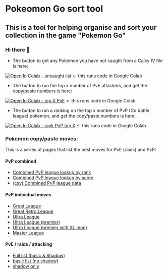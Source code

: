 # Pokeomon Go sort tool

## This is a tool for helping organise and sort your collection in the game "Pokemon Go" 

### Hi there 👋

<!--
**drmckenzie/drmckenzie** is a ✨ _special_ ✨ repository because its `README.md` (this file) appears on your GitHub profile.

Here are some ideas to get you started:

- 🔭 I’m currently working on ...
- 🌱 I’m currently learning ...
- 👯 I’m looking to collaborate on ...
- 🤔 I’m looking for help with ...
- 💬 Ask me about ...
- 📫 How to reach me: ...
- 😄 Pronouns: ...
- ⚡ Fun fact: ...
-->

- The button to get any Pokemon you have not caught from a Calcy IV file is here:

[![Open In Colab - uncaught list](https://colab.research.google.com/assets/colab-badge.svg)](https://colab.research.google.com/github/drmckenzie/drmckenzie.github.io/blob/main/notCaught.ipynb) <- this runs code in Google Colab

- The button to run the top x number of PvE attackers, and get the copy/paste numbers is here:

[![Open In Colab - top X PvE](https://colab.research.google.com/assets/colab-badge.svg)](https://colab.research.google.com/github/drmckenzie/drmckenzie.github.io/blob/main/topPveByType.ipynb) <- this runs code in Google Colab

- The button to run a ranking on the top x number of PvP (Go battle league) pokemon, and get the copy/paste numbers is here:

[![Open In Colab - rank PvP top X](https://colab.research.google.com/assets/colab-badge.svg)](https://colab.research.google.com/github/drmckenzie/drmckenzie.github.io/blob/main/PvPrating.ipynb) <- this runs code in Google Colab

### Pokemon copy/paste moves:

This is a series of pages that list the best moves for PvE (raids) and PvP:

#### PvP combined

- [Combined PvP league lookup by rank][PvP_leagues_rank]
- [Combined PvP league lookup by score][PvP_leagues_score]
- [(csv) Combined PvP league data][PvP_csv]

#### PvP individual moves

- [Great League][PvP_great]
- [Great Retro League][PvP_retro]
- [Ultra League][PvP_ultra]
- [Ultra League (premier)][PvP_ultra_premier]
- [Ultra League (premier with XL mon)][PvP_ultra_premier_XL]
- [Master League][PvP_master]

#### PvE / raids / attacking

- [Full list (basic & Shadow)][PvE_basic_shadow]
- [basic list (no shadow)][PvE_basic]
- [shadow only][PvE_shadow]



<!-- List of references -->
[PvE_basic_shadow]: https://drmckenzie.github.io/raid_top_ranked_PvE_basic_and_shadow_copypaste.html
[PvE_basic]: https://drmckenzie.github.io/raid_top_ranked_PvE_copypaste.html
[PvE_shadow]: https://drmckenzie.github.io/raid_top_ranked_PvE_shadow_copypaste.html
[PvP_great]: https://drmckenzie.github.io/top_ranked_great_league_PvP_copypaste.html
[PvP_master]: https://drmckenzie.github.io/top_ranked_master_league_PvP_copypaste.html
[PvP_ultra_premier]: https://drmckenzie.github.io/top_ranked_premier_ultra_league_PvP_copypaste.html
[PvP_ultra_premier_XL]: https://drmckenzie.github.io/top_ranked_premier_ultra_league_XL_PvP_copypaste.html
[PvP_retro]: https://drmckenzie.github.io/top_ranked_retro_league_PvP_copypaste.html
[PvP_ultra]: https://drmckenzie.github.io/top_ranked_ultra_league_PvP_copypaste.html
[PvP_leagues]: https://drmckenzie.github.io/Top_X_pokemon_by_leagues.html
[PvP_leagues_score]: https://drmckenzie.github.io/Top_X_pokemon_by_leagues_score.html
[PvP_leagues_rank]: https://drmckenzie.github.io/Top_X_pokemon_by_leagues_rank.html
[PvP_csv]: https://drmckenzie.github.io/csv_Top_X_pokemon_by_leagues.csv
